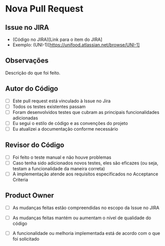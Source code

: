 # Nova Pull Request
## Issue no JIRA

- (Código no JIRA)[Link para o item do JIRA]
- Exemplo: (UNI-1)[https://unifood.atlassian.net/browse/UNI-1]

## Observações

Descrição do que foi feito.

## Autor do Código

- [ ] Este pull request está vinculado à Issue no Jira
- [ ] Todos os testes existentes passam
- [ ] Foram desenvolvidos testes que cubram as principais funcionalidades adicionadas
- [ ] Eu segui o estilo de código e as convenções do projeto
- [ ] Eu atualizei a documentação conforme necessário

## Revisor do Código

- [ ] Foi feito o teste manual e não houve problemas
- [ ] Caso tenha sido adicionados novos testes, eles são eficazes (ou seja, testam a funcionalidade da maneira correta)
- [ ] A implementação atende aos requisitos especificados no Acceptance Criteria

## Product Owner

- [ ] As mudanças feitas estão compreendidas no escopo da Issue no JIRA
- [ ] As mudanças feitas mantém ou aumentam o nível de qualidade do código
- [ ] A funcionalidade ou melhoria implementada está de acordo com o que foi solicitado

